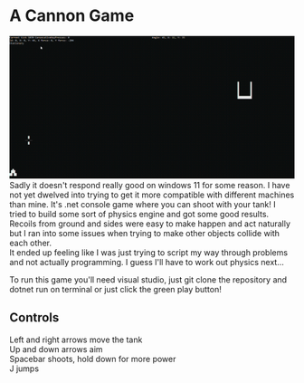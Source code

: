 # A Cannon Game
![action packed gif](https://github.com/JeremiasRy/CannonGameWithGravity/blob/master/gif/CannonAction.gif)
Sadly it doesn't respond really good on windows 11 for some reason. I have not yet dwelved into trying to get it more compatible with different machines than mine.
It's .net console game where you can shoot with your tank! I tried to build some sort of physics engine and got some good results. <br/>
Recoils from ground and sides were easy to make happen and act naturally but I ran into some issues when trying to make other objects collide with each other. <br/>
It ended up feeling like I was just trying to script my way through problems and not actually programming. I guess I'll have to work out physics next... <br/>

To run this game you'll need visual studio, just git clone the repository and dotnet run on terminal or just click the green play button!

## Controls

Left and right arrows move the tank <br/>
Up and down arrows aim <br/>
Spacebar shoots, hold down for more power <br/>
J jumps


